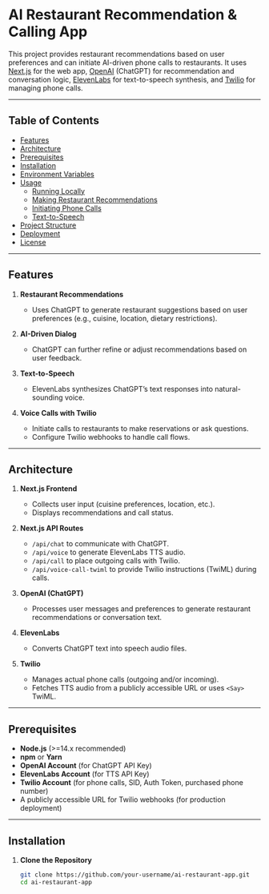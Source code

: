 # AI Restaurant Recommendation & Calling App

This project provides restaurant recommendations based on user preferences and can initiate AI-driven phone calls to restaurants. It uses [Next.js](https://nextjs.org/) for the web app, [OpenAI](https://openai.com/) (ChatGPT) for recommendation and conversation logic, [ElevenLabs](https://beta.elevenlabs.io/) for text-to-speech synthesis, and [Twilio](https://www.twilio.com/) for managing phone calls.

---

## Table of Contents

- [Features](#features)
- [Architecture](#architecture)
- [Prerequisites](#prerequisites)
- [Installation](#installation)
- [Environment Variables](#environment-variables)
- [Usage](#usage)
  - [Running Locally](#running-locally)
  - [Making Restaurant Recommendations](#making-restaurant-recommendations)
  - [Initiating Phone Calls](#initiating-phone-calls)
  - [Text-to-Speech](#text-to-speech)
- [Project Structure](#project-structure)
- [Deployment](#deployment)
- [License](#license)

---

## Features

1. **Restaurant Recommendations**  
   - Uses ChatGPT to generate restaurant suggestions based on user preferences (e.g., cuisine, location, dietary restrictions).

2. **AI-Driven Dialog**  
   - ChatGPT can further refine or adjust recommendations based on user feedback.

3. **Text-to-Speech**  
   - ElevenLabs synthesizes ChatGPT’s text responses into natural-sounding voice.

4. **Voice Calls with Twilio**  
   - Initiate calls to restaurants to make reservations or ask questions.  
   - Configure Twilio webhooks to handle call flows.

---

## Architecture

1. **Next.js Frontend**  
   - Collects user input (cuisine preferences, location, etc.).  
   - Displays recommendations and call status.

2. **Next.js API Routes**  
   - `/api/chat` to communicate with ChatGPT.  
   - `/api/voice` to generate ElevenLabs TTS audio.  
   - `/api/call` to place outgoing calls with Twilio.  
   - `/api/voice-call-twiml` to provide Twilio instructions (TwiML) during calls.

3. **OpenAI (ChatGPT)**  
   - Processes user messages and preferences to generate restaurant recommendations or conversation text.

4. **ElevenLabs**  
   - Converts ChatGPT text into speech audio files.

5. **Twilio**  
   - Manages actual phone calls (outgoing and/or incoming).  
   - Fetches TTS audio from a publicly accessible URL or uses `<Say>` TwiML.

---

## Prerequisites

- **Node.js** (>=14.x recommended)
- **npm** or **Yarn**
- **OpenAI Account** (for ChatGPT API Key)
- **ElevenLabs Account** (for TTS API Key)
- **Twilio Account** (for phone calls, SID, Auth Token, purchased phone number)
- A publicly accessible URL for Twilio webhooks (for production deployment)

---

## Installation

1. **Clone the Repository**  
   ```bash
   git clone https://github.com/your-username/ai-restaurant-app.git
   cd ai-restaurant-app
